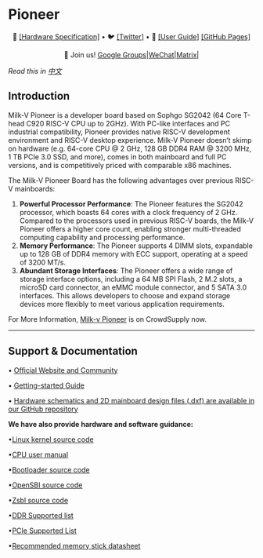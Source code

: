 # Pioneer

<p align="center">
🤗 <a href="https://github.com/sophgo/sophgo-hardware" target="_blank">[Hardware Specification]</a> • 🐦 <a href="https://twitter.com/sophgotech" target="_blank">[Twitter]</a> • 📃 <a href="" target="_blank">[User Guide]</a> <a href="">[GitHub Pages]</a><br>
</p>
<p align="center">
    👋 Join us! <a href="https://groups.google.com/g/sg2042" target="_blank">Google Groups</a>|<a href="resources/WECHAT.md" target="_blank">WeChat</a>|<a href="https://matrix.to/#/#milkv-pioneer:matrix.org" target="_blank">Matrix</a>|
</p>

*Read this in [中文](README_CN.md)*



## Introduction

Milk-V Pioneer is a developer board based on Sophgo SG2042 (64 Core T-head C920 RISC-V CPU up to 2GHz). With PC-like interfaces and PC industrial compatibility, Pioneer provides native RISC-V development environment and RISC-V desktop experience. Milk-V Pioneer doesn’t skimp on hardware (e.g. 64-core CPU @ 2 GHz, 128 GB DDR4 RAM @ 3200 MHz, 1 TB PCIe 3.0 SSD, and more), comes in both mainboard and full PC versions, and is competitively priced with comparable x86 machines.

The Milk-V Pioneer Board has the following advantages over previous RISC-V mainboards:
1. **Powerful Processor Performance**: The Pioneer features the SG2042 processor, which boasts 64 cores with a clock frequency of 2 GHz. Compared to the processors used in previous RISC-V boards, the Milk-V Pioneer offers a higher core count, enabling stronger multi-threaded computing capability and processing performance.
2. **Memory Performance**: The Pioneer supports 4 DIMM slots, expandable up to 128 GB of DDR4 memory with ECC support, operating at a speed of 3200 MT/s. 
3. **Abundant Storage Interfaces**: The Pioneer offers a wide range of storage interface options, including a 64 MB SPI Flash, 2 M.2 slots, a microSD card connector, an eMMC module connector, and 5 SATA 3.0 interfaces. This allows developers to choose and expand storage devices more flexibly to meet various application requirements.

For More Information, [Milk-v Pioneer](https://www.crowdsupply.com/milkv/milk-v-pioneer) is on CrowdSupply now.

-----

## Support & Documentation
 • [Official Website and Community](Missing)
 
 • [Getting-started Guide](Missing)
 
 • [Hardware schematics and 2D mainboard design files (.dxf) are available in our GitHub repository](https://github.com/sophgo/sophgo-hardware)

**We have also provide hardware and software guidance:**

 •[Linux kernel source code](https://github.com/sophgo/linux-riscv)
 
 •[CPU user manual](https://github.com/milkv-pioneer/hardware/blob/main/SG2042-TRM.pdf)
 
 •[Bootloader source code](https://github.com/sophgo/bootloader-riscv)
 
 •[OpenSBI source code](https://github.com/sophgo/opensbi)
 
 •[Zsbl source code](https://github.com/sophgo/zsbl)
 
 •[DDR Supported list](https://github.com/milkv-pioneer/hardware/blob/main/pioneer_ddr_list.pdf)
 
 •[PCIe Supported List](https://github.com/milkv-pioneer/hardware/blob/main/pioneer_pcie_list.pdf)

 •[Recommended memory stick datasheet](https://github.com/milkv-pioneer/hardware/blob/main/Longsys_DDR4_RDIMM_32GB_2RX8_Specfication_RER432A032G7-WFS100_V1.1.pdf)
